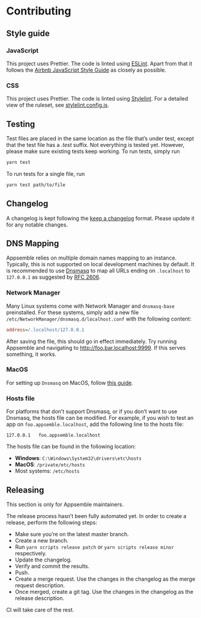 # Contributing

## Style guide

### JavaScript

This project uses Prettier. The code is linted using [ESLint]. Apart from that it follows the
[Airbnb JavaScript Style Guide] as closely as possible.

### CSS

This project uses Prettier. The code is linted using [Stylelint]. For a detailed view of the
ruleset, see [stylelint.config.js](./stylelint.config.js).

## Testing

Test files are placed in the same location as the file that’s under test, except that the test file
has a _.test_ suffix. Not everything is tested yet. However, please make sure existing tests keep
working. To run tests, simply run

```sh
yarn test
```

To run tests for a single file, run

```sh
yarn test path/to/file
```

## Changelog

A changelog is kept following the [keep a changelog] format. Please update it for any notable
changes.

## DNS Mapping

Appsemble relies on multiple domain names mapping to an instance. Typically, this is not supported
on local development machines by default. It is recommended to use [Dnsmasq] to map all URLs ending
on `.localhost` to `127.0.0.1` as suggested by [RFC 2606].

### Network Manager

Many Linux systems come with Network Manager and `dnsmasq-base` preinstalled. For these systems,
simply add a new file `/etc/NetworkManager/dnsmasq.d/localhost.conf` with the following content:

```ini
address=/.localhost/127.0.0.1
```

After saving the file, this should go in effect immediately. Try running Appsemble and navigating to
http://foo.bar.localhost:9999. If this serves something, it works.

### MacOS

For setting up `Dnsmasq` on MacOS, follow
[this guide](https://medium.com/@kharysharpe/caf767157e43).

### Hosts file

For platforms that don’t support Dnsmasq, or if you don’t want to use Dnsmasq, the hosts file can be
modified. For example, if you wish to test an app on `foo.appsemble.localhost`, add the following
line to the hosts file:

```
127.0.0.1	foo.appsemble.localhost
```

The hosts file can be found in the following location:

- **Windows**: `C:\Windows\System32\drivers\etc\hosts`
- **MacOS**: `/private/etc/hosts`
- Most systems: `/etc/hosts`

## Releasing

This section is only for Appsemble maintainers.

The release process hasn’t been fully automated yet. In order to create a release, perform the
following steps:

- Make sure you’re on the latest master branch.
- Create a new branch.
- Run `yarn scripts release patch` or `yarn scripts release minor` respectively.
- Update the changelog.
- Verify and commit the results.
- Push.
- Create a merge request. Use the changes in the changelog as the merge request description.
- Once merged, create a git tag. Use the changes in the changelog as the release description.

CI will take care of the rest.

[airbnb javascript style guide]: https://github.com/airbnb/javascript
[css modules]: https://github.com/css-modules/css-modules
[dev.appsemble.io]: https://dev.appsemble.io
[dnsmasq]: http://www.thekelleys.org.uk/dnsmasq/doc.html
[eslint]: https://eslint.org
[keep a changelog]: https://keepachangelog.com/en/1.0.0
[lodash]: https://www.npmjs.com/package/lodash-es
[npmjs]: https://www.npmjs.com
[openapi]: https://swagger.io/specification/v2/
[redux]: https://redux.js.org
[rfc 2606]: https://tools.ietf.org/html/rfc2606
[stylelint]: https://stylelint.io
[appsemble.dev]: https://appsemble.dev

